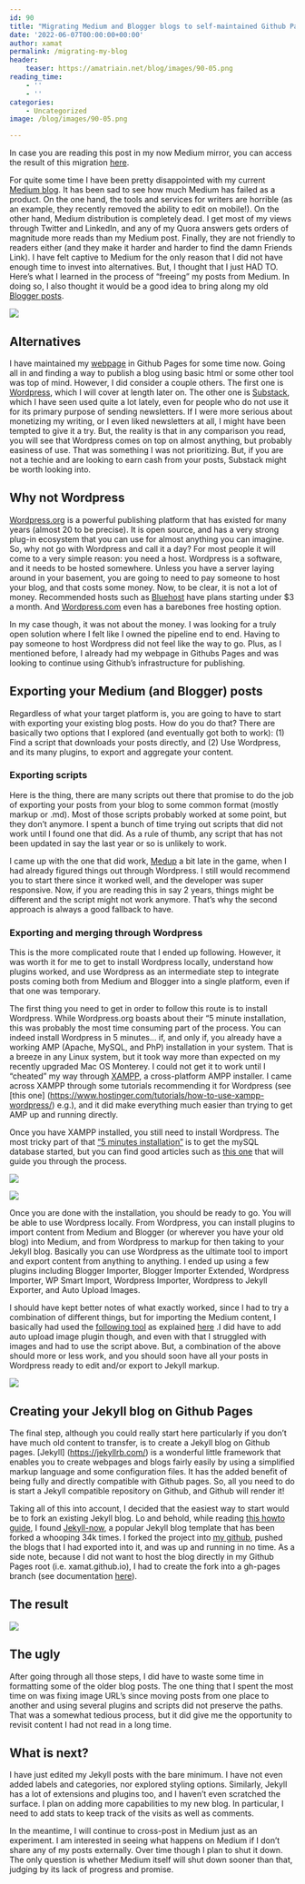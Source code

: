 ```yaml
---
id: 90
title: "Migrating Medium and Blogger blogs to self-maintained Github Pages"
date: '2022-06-07T00:00:00+00:00'
author: xamat
permalink: /migrating-my-blog
header:
    teaser: https://amatriain.net/blog/images/90-05.png
reading_time:
    - ''
    - ''
categories:
    - Uncategorized
image: /blog/images/90-05.png

---
```



In case you are reading this post in my now Medium mirror, you can access the result of this migration [here](https://xamat.github.io/blog/).

For quite some time I have been pretty disappointed with my current [Medium blog](https://xamat.medium.com). It has been sad to see how much Medium has failed as a product. On the one hand, the tools and services for writers are horrible (as an example, they recently removed the ability to edit on mobile!). On the other hand, Medium distribution is completely dead. I get most of my views through Twitter and LinkedIn, and any of my Quora answers gets orders of magnitude more reads than my Medium post. Finally, they are not friendly to readers either (and they make it harder and harder to find the damn Friends Link). I have felt captive to Medium for the only reason that I did not have enough time to invest into alternatives. But, I thought that I just HAD TO. Here’s what I learned in the process of “freeing” my posts from Medium. In doing so, I also thought it would be a good idea to bring along my old [Blogger posts](https://technocalifornia.blogspot.com/ ).

![](/blog/images/90-01.png)

## Alternatives

I have maintained my [webpage](https://xavier.amatriain.net ) in Github Pages for some time now. Going all in and finding a way to publish a blog using basic html or some other tool was top of mind. However, I did consider a couple others. The first one is [Wordpress](https://www.wordpress.org), which I will cover at length later on. The other one is [Substack](https://substack.com/), which I have seen used quite a lot lately, even for people who do not use it for its primary purpose of sending newsletters. If I were more serious about monetizing my writing, or I even liked newsletters at all, I might have been tempted to give it a try. But, the reality is that in any comparison you read, you will see that Wordpress comes on top on almost anything, but probably easiness of use. That was something I was not prioritizing. But, if you are not a techie and are looking to earn cash from your posts, Substack might be worth looking into.

## Why not Wordpress

[Wordpress.org](https://www.wordpress.org) is a powerful publishing platform that has existed for many years (almost 20 to be precise). It is open source, and has a very strong plug-in ecosystem that you can use for almost anything you can imagine. So, why not go with Wordpress and call it a day? For most people it will come to a very simple reason: you need a host. Wordpress is a software, and it needs to be hosted somewhere. Unless you have a server laying around in your basement, you are going to need to pay someone to host your blog, and that costs some money. Now, to be clear, it is not a lot of money. Recommended hosts such as [Bluehost](https://www.bluehost.com/wordpress-hosting) have plans starting under $3 a month. And [Wordpress.com](https://www.wordpress.com) even has a barebones free hosting option.

In my case though, it was not about the money. I was looking for a truly open solution where I felt like I owned the pipeline end to end. Having to pay someone to host Wordpress did not feel like the way to go. Plus, as I mentioned before, I already had my webpage in Githubs Pages and was looking to continue using Github’s infrastructure for publishing.

## Exporting your Medium (and Blogger) posts

Regardless of what your target platform is, you are going to have to start with exporting your existing blog posts. How do you do that? There are basically two options that I explored (and eventually got both to work): (1) Find a script that downloads your posts directly, and (2) Use Wordpress, and its many plugins, to export and aggregate your content.

### Exporting scripts

Here is the thing, there are many scripts out there that promise to do the job of exporting your posts from your blog to some common format (mostly markup or .md). Most of those scripts probably worked at some point, but they don’t anymore. I spent a bunch of time trying out scripts that did not work until I found one that did. As a rule of thumb, any script that has not been updated in say the last year or so is unlikely to work. 

I came up with the one that did work, [Medup](https://github.com/miry/medup/) a bit late in the game, when I had already figured things out through Wordpress. I still would recommend you to start there since it worked well, and the developer was super responsive. Now, if you are reading this in say 2 years, things might be different and the script might not work anymore. That’s why the second approach is always a good fallback to have.

### Exporting and merging through Wordpress

This is the more complicated route that I ended up following. However, it was worth it for me to get to install Wordpress locally, understand how plugins worked, and use Wordpress as an intermediate step to integrate posts coming both from Medium and Blogger into a single platform, even if that one was temporary.

The first thing you need to get in order to follow this route is to install Wordpress. While Wordpress.org boasts about their “5 minute installation, this was probably the most time consuming part of the process. You can indeed install Wordpress in 5 minutes… if, and only if, you already have a working AMP (Apache, MySQL, and PhP) installation in your system. That is a breeze in any Linux system, but it took way more than expected on my recently upgraded Mac OS Monterey. I could not get it to work until I “cheated” my way through [XAMPP](https://www.apachefriends.org/index.html), a cross-platform AMPP installer. I came across XAMPP through some tutorials recommending it for Wordpress (see [this one] (https://www.hostinger.com/tutorials/how-to-use-xampp-wordpress/) e.g.), and it did make everything much easier than trying to get AMP up and running directly.

Once you have XAMPP installed, you still need to install Wordpress. The most tricky part of that [“5 minutes installation”](https://wordpress.org/support/article/how-to-install-wordpress/ ) is to get the mySQL database started, but you can find good articles such as [this one](https://wordpress.org/support/article/creating-database-for-wordpress/ ) that will guide you through the process. 

![](/blog/images/90-02.png)

![](/blog/images/90-03.png)


Once you are done with the installation, you should be ready to go. You will be able to use Wordpress locally. From Wordpress, you can install plugins to import content from Medium and Blogger (or wherever you have your old blog) into Medium, and from Wordpress to markup for then taking to your Jekyll blog. Basically you can use Wordpress as the ultimate tool to import and export content from anything to anything. I ended up using a few plugins including Blogger Importer, Blogger Importer Extended, Wordpress Importer, WP Smart Import, Wordpress Importer, Wordpress to Jekyll Exporter, and Auto Upload Images.

I should have kept better notes of what exactly worked, since I had to try a combination of different things, but for importing the Medium content, I basically had used the [following tool](https://mediumtowp.com/) as explained [here](https://themeisle.com/blog/migrate-medium-to-wordpress/) .I did have to add auto upload image plugin though, and even with that I struggled with images and had to use the script above. But, a combination of the above should more or less work, and you should soon have all your posts in Wordpress ready to edit and/or export to Jekyll markup.

![](/blog/images/90-04.png)


## Creating your Jekyll blog on Github Pages

The final step, although you could really start here particularly if you don’t have much old content to transfer, is to create a Jekyll blog on Github pages. [Jekyll] (https://jekyllrb.com/) is a wonderful little framework that enables you to create webpages and blogs fairly easily by using a simplified markup language and some configuration files. It has the added benefit of being fully and directly compatible with Github pages. So, all you need to do is start a Jekyll compatible repository on Github, and Github will render it! 

Taking all of this into account, I decided that the easiest way to start would be to fork an existing Jekyll blog. Lo and behold, while reading [this howto guide](https://www.smashingmagazine.com/2014/08/build-blog-jekyll-github-pages/ ),  I found [Jekyll-now](https://github.com/barryclark/jekyll-now), a popular Jekyll blog template that has been forked a whooping 34k times. I forked the project into [my github](https://github.com/xamat/blog ), pushed the blogs that I had exported into it, and was up and running in no time. As a side note, because I did not want to host the blog directly in my Github Pages root (i.e. xamat.github.io), I had to create the fork into a gh-pages branch (see documentation [here](https://docs.github.com/en/pages/getting-started-with-github-pages/configuring-a-publishing-source-for-your-github-pages-site )).

## The result

![](/blog/images/90-05.png)

## The ugly

After going through all those steps, I did have to waste some time in formatting some of the older blog posts. The one thing that I spent the most time on was fixing image URL’s since moving posts from one place to another and using several plugins and scripts did not preserve the paths. That was a somewhat tedious process, but it did give me the opportunity to revisit content I had not read in a long time.

## What is next?

I have just edited my Jekyll posts with the bare minimum. I have not even added labels and categories, nor explored styling options. Similarly, Jekyll has a lot of extensions and plugins too, and I haven’t even scratched the surface. I plan on adding more capabilities to my new blog. In particular, I need to add stats to keep track of the visits as well as comments.

In the meantime, I will continue to cross-post in Medium just as an experiment. I am interested in seeing what happens on Medium if I don’t share any of my posts externally. Over time though I plan to shut it down. The only question is whether Medium itself will shut down sooner than that, judging by its lack of progress and promise.
